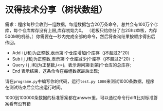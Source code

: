# 汉得技术分享（树状数组）

需求：程序每秒会收到一组数据，每组数据包含20万条命令，总共会有100万个仓库，每个仓库库存没有上限,库存初始为0。 （老板只给你分了台2Ghz单核，内存500M的机器。）你需要在一秒内完成全部的命令，然后将查询结果按顺序得出后传回。


- Add i j,i和j为正整数,表示第i个仓库增加j个库存（j不超过2^20）
- Sub i j ,i和j为正整数,表示第i个仓库减少j个库存（j不超过2^20）;
- Query i j ,i和j为正整数,i<=j，表示询问第i到第j个仓库的总库存;
- End 表示结束，这条命令在每组数据最后出现;


请在`programe.py`中编写你的代码，运行`test.py 1000`来测试1000条数据，程序在测试结束后会给出运行时间。

1000到100000条数据的标准答案都在answer里，可以通过命令行diff比对标准答案看有没有错